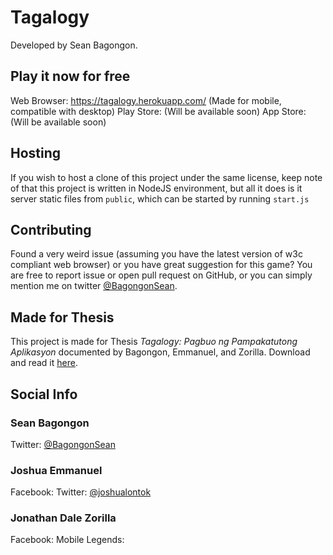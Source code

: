 # Tagalogy
Developed by Sean Bagongon.

## Play it now for free
Web Browser: https://tagalogy.herokuapp.com/ (Made for mobile, compatible with desktop)
Play Store: (Will be available soon)
App Store: (Will be available soon)

## Hosting
If you wish to host a clone of this project under the same license, keep note of that this project is written in NodeJS environment, but all it does is it server static files from `public`, which can be started by running `start.js`

## Contributing
Found a very weird issue (assuming you have the latest version of w3c compliant web browser) or you have great suggestion for this game? You are free to report issue or open pull request on GitHub, or you can simply mention me on twitter [@BagongonSean](https://www.twitter.com/@BagongonSean/).

## Made for Thesis
This project is made for Thesis _Tagalogy: Pagbuo ng Pampakatutong Aplikasyon_ documented by Bagongon, Emmanuel, and Zorilla. Download and read it [here](about:blank).

## Social Info
### Sean Bagongon
Twitter: [@BagongonSean](https://www.twitter.com/@BagongonSean/)

### Joshua Emmanuel
Facebook:
Twitter: [@joshualontok](https://www.twitter.com/@joshualontok/)

### Jonathan Dale Zorilla
Facebook:
Mobile Legends:
